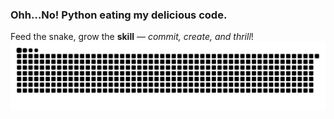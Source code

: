 ### Ohh...No!  **Python** eating my delicious code.
Feed the snake, grow the **skill** — _commit, create, and thrill_!
![Snake animation](dist/github-contribution-grid-snake.svg)


